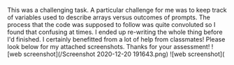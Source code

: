 This was a challenging task. A particular challenge for me was to keep track of variables used to describe arrays versus outcomes of prompts.
The process that the code was supposed to follow was quite convoluted so I found that confusing at times.
I ended up re-writing the whole thing before I'd finished.
I certainly benefitted from a lot of help from classmates!
Please look below for my attached screenshots. Thanks for your assessment!
![web screenshot](/Screenshot 2020-12-20 191643.png)
![web screenshot](
